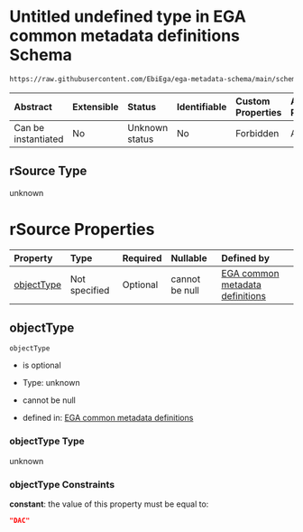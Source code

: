 # Untitled undefined type in EGA common metadata definitions Schema

```txt
https://raw.githubusercontent.com/EbiEga/ega-metadata-schema/main/schemas/EGA.common-definitions.json#/$defs/rSourceDAC/properties/rSource
```



| Abstract            | Extensible | Status         | Identifiable | Custom Properties | Additional Properties | Access Restrictions | Defined In                                                                                           |
| :------------------ | :--------- | :------------- | :----------- | :---------------- | :-------------------- | :------------------ | :--------------------------------------------------------------------------------------------------- |
| Can be instantiated | No         | Unknown status | No           | Forbidden         | Allowed               | none                | [EGA.common-definitions.json\*](../../../schemas/EGA.common-definitions.json "open original schema") |

## rSource Type

unknown

# rSource Properties

| Property                  | Type          | Required | Nullable       | Defined by                                                                                                                                                                                                                                                                           |
| :------------------------ | :------------ | :------- | :------------- | :----------------------------------------------------------------------------------------------------------------------------------------------------------------------------------------------------------------------------------------------------------------------------------- |
| [objectType](#objecttype) | Not specified | Optional | cannot be null | [EGA common metadata definitions](ega-4-defs-relationship-source-dac-properties-rsource-properties-objecttype.md "https://raw.githubusercontent.com/EbiEga/ega-metadata-schema/main/schemas/EGA.common-definitions.json#/$defs/rSourceDAC/properties/rSource/properties/objectType") |

## objectType



`objectType`

* is optional

* Type: unknown

* cannot be null

* defined in: [EGA common metadata definitions](ega-4-defs-relationship-source-dac-properties-rsource-properties-objecttype.md "https://raw.githubusercontent.com/EbiEga/ega-metadata-schema/main/schemas/EGA.common-definitions.json#/$defs/rSourceDAC/properties/rSource/properties/objectType")

### objectType Type

unknown

### objectType Constraints

**constant**: the value of this property must be equal to:

```json
"DAC"
```
